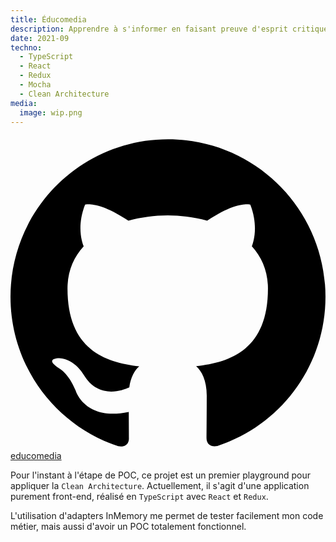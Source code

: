 ```yaml
---
title: Éducomedia
description: Apprendre à s'informer en faisant preuve d'esprit critique.
date: 2021-09
techno:
  - TypeScript
  - React
  - Redux
  - Mocha
  - Clean Architecture
media:
  image: wip.png
---
```


<a href="https://github.com/Bopzor/educomedia" target="_blank"  class="githubLink">
  <svg viewBox="0 0 32 32" xmlns="http://www.w3.org/2000/svg">
   <path d="M16 0.396c-8.839 0-16 7.167-16 16 0 7.073 4.584 13.068 10.937 15.183 0.803 0.151 1.093-0.344 1.093-0.772 0-0.38-0.009-1.385-0.015-2.719-4.453 0.964-5.391-2.151-5.391-2.151-0.729-1.844-1.781-2.339-1.781-2.339-1.448-0.989 0.115-0.968 0.115-0.968 1.604 0.109 2.448 1.645 2.448 1.645 1.427 2.448 3.744 1.74 4.661 1.328 0.14-1.031 0.557-1.74 1.011-2.135-3.552-0.401-7.287-1.776-7.287-7.907 0-1.751 0.62-3.177 1.645-4.297-0.177-0.401-0.719-2.031 0.141-4.235 0 0 1.339-0.427 4.4 1.641 1.281-0.355 2.641-0.532 4-0.541 1.36 0.009 2.719 0.187 4 0.541 3.043-2.068 4.381-1.641 4.381-1.641 0.859 2.204 0.317 3.833 0.161 4.235 1.015 1.12 1.635 2.547 1.635 4.297 0 6.145-3.74 7.5-7.296 7.891 0.556 0.479 1.077 1.464 1.077 2.959 0 2.14-0.020 3.864-0.020 4.385 0 0.416 0.28 0.916 1.104 0.755 6.4-2.093 10.979-8.093 10.979-15.156 0-8.833-7.161-16-16-16z"/>
</svg>
  educomedia
</a>

Pour l'instant à l'étape de POC, ce projet est un premier playground pour appliquer la `Clean Architecture`.
Actuellement, il s'agit d'une application purement front-end, réalisé en `TypeScript` avec `React` et `Redux`.

L'utilisation d'adapters InMemory me permet de tester facilement mon code métier, mais aussi d'avoir un POC totalement fonctionnel.
